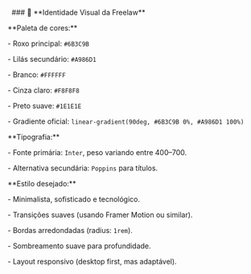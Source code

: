 &nbsp; ### 🎨 \*\*Identidade Visual da Freelaw\*\*



\*\*Paleta de cores:\*\*

\- Roxo principal: `#6B3C9B`

\- Lilás secundário: `#A986D1`

\- Branco: `#FFFFFF`

\- Cinza claro: `#F8F8F8`

\- Preto suave: `#1E1E1E`

\- Gradiente oficial: `linear-gradient(90deg, #6B3C9B 0%, #A986D1 100%)`



\*\*Tipografia:\*\*

\- Fonte primária: `Inter`, peso variando entre 400–700.

\- Alternativa secundária: `Poppins` para títulos.



\*\*Estilo desejado:\*\*

\- Minimalista, sofisticado e tecnológico.

\- Transições suaves (usando Framer Motion ou similar).

\- Bordas arredondadas (radius: `1rem`).

\- Sombreamento suave para profundidade.

\- Layout responsivo (desktop first, mas adaptável).



